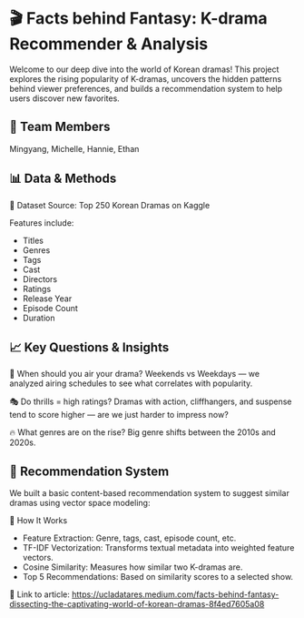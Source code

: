 # 🎬 Facts behind Fantasy: K-drama Recommender & Analysis
Welcome to our deep dive into the world of Korean dramas!
This project explores the rising popularity of K-dramas, uncovers the hidden patterns behind viewer preferences, and builds a recommendation system to help users discover new favorites.

## 👥 Team Members
Mingyang, Michelle, Hannie, Ethan

## 📊 Data & Methods
📁 Dataset
Source: Top 250 Korean Dramas on Kaggle

Features include:
- Titles
- Genres
- Tags
- Cast
- Directors
- Ratings
- Release Year
- Episode Count
- Duration

## 📈 Key Questions & Insights
📅 When should you air your drama?
Weekends vs Weekdays — we analyzed airing schedules to see what correlates with popularity.

🎭 Do thrills = high ratings?
Dramas with action, cliffhangers, and suspense tend to score higher — are we just harder to impress now?

🔥 What genres are on the rise?
Big genre shifts between the 2010s and 2020s.

## 🤖 Recommendation System
We built a basic content-based recommendation system to suggest similar dramas using vector space modeling:

🧩 How It Works
- Feature Extraction: Genre, tags, cast, episode count, etc.
- TF-IDF Vectorization: Transforms textual metadata into weighted feature vectors.
- Cosine Similarity: Measures how similar two K-dramas are.
- Top 5 Recommendations: Based on similarity scores to a selected show.

🔗 Link to article: https://ucladatares.medium.com/facts-behind-fantasy-dissecting-the-captivating-world-of-korean-dramas-8f4ed7605a08
